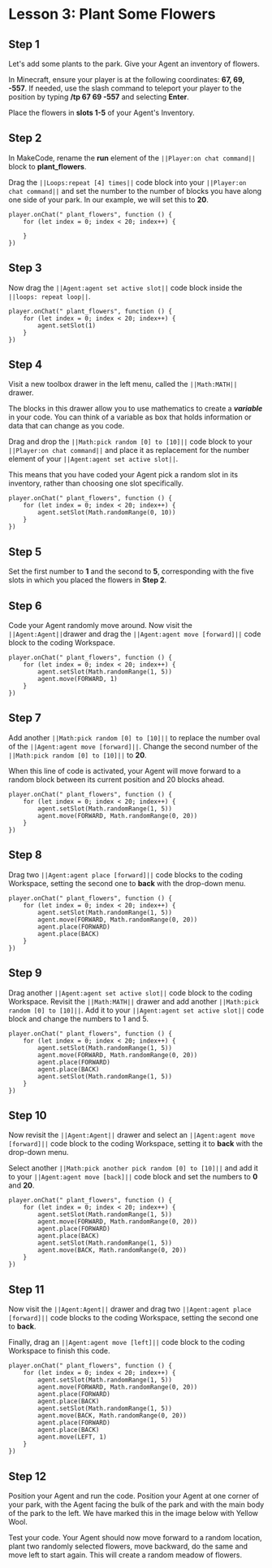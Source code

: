 # Lesson 3: Plant Some Flowers 

## Step 1
Let's add some plants to the park. Give your Agent an inventory of flowers.

In Minecraft, ensure your player is at the following coordinates: **67, 69, -557**. If needed, use the slash command to teleport your player to the position by typing **/tp 67 69 -557** and selecting **Enter**.   

Place the flowers in **slots 1-5** of your Agent's Inventory. 

## Step 2
In MakeCode, rename the **run** element of the ``||Player:on chat command||`` block to **plant_flowers**. 

Drag the ``||Loops:repeat [4] times||`` code block into your ``||Player:on chat command||`` and set the number to the number of blocks you have along one side of your park. In our example, we will set this to **20**. 

``` blocks
player.onChat(" plant_flowers", function () {
    for (let index = 0; index < 20; index++) {
    	
    }
})
```

## Step 3
Now drag the ``||Agent:agent set active slot||`` code block inside the ``||loops: repeat loop||``.    

``` blocks
player.onChat(" plant_flowers", function () {
    for (let index = 0; index < 20; index++) {
        agent.setSlot(1)
    }
})
```

## Step 4
Visit a new toolbox drawer in the left menu, called the ``||Math:MATH||`` drawer. 

The blocks in this drawer allow you to use mathematics to create a ***variable*** in your code. You can think of a variable as box that holds information or data that can change as you code.  

Drag and drop the ``||Math:pick random [0] to [10]||`` code block to your ``||Player:on chat command||`` and place it as replacement for the number element of your ``||Agent:agent set active slot||``. 

This means that you have coded your Agent pick a random slot in its inventory, rather than choosing one slot specifically. 

``` blocks
player.onChat(" plant_flowers", function () {
    for (let index = 0; index < 20; index++) {
        agent.setSlot(Math.randomRange(0, 10))
    }
})
```

## Step 5
Set the first number to **1** and the second to **5**, corresponding with the five slots in which you placed the flowers in **Step 2**. 

## Step 6
Code your Agent randomly move around. Now visit the ``||Agent:Agent||``drawer and drag the ``||Agent:agent move [forward]||`` code block to the coding Workspace.   

``` blocks
player.onChat(" plant_flowers", function () {
    for (let index = 0; index < 20; index++) {
        agent.setSlot(Math.randomRange(1, 5))
        agent.move(FORWARD, 1)
    }
})
```

## Step 7
Add another ``||Math:pick random [0] to [10]||`` to replace the number oval of the ``||Agent:agent move [forward]||``. Change the second number of the ``||Math:pick random [0] to [10]||`` to **20**. 

When this line of code is activated, your Agent will move forward to a random block between its current position and 20 blocks ahead. 

``` blocks
player.onChat(" plant_flowers", function () {
    for (let index = 0; index < 20; index++) {
        agent.setSlot(Math.randomRange(1, 5))
        agent.move(FORWARD, Math.randomRange(0, 20))
    }
})
```

## Step 8
Drag two ``||Agent:agent place [forward]||`` code blocks to the coding Workspace, setting the second one to **back** with the drop-down menu. 

``` blocks
player.onChat(" plant_flowers", function () {
    for (let index = 0; index < 20; index++) {
        agent.setSlot(Math.randomRange(1, 5))
        agent.move(FORWARD, Math.randomRange(0, 20))
        agent.place(FORWARD)
        agent.place(BACK)
    }
})

```

## Step 9
Drag another ``||Agent:agent set active slot||`` code block to the coding Workspace. Revisit the ``||Math:MATH||`` drawer and add another ``||Math:pick random [0] to [10]||``. Add it to your ``||Agent:agent set active slot||`` code block and change the numbers to 1 and 5. 

``` blocks
player.onChat(" plant_flowers", function () {
    for (let index = 0; index < 20; index++) {
        agent.setSlot(Math.randomRange(1, 5))
        agent.move(FORWARD, Math.randomRange(0, 20))
        agent.place(FORWARD)
        agent.place(BACK)
        agent.setSlot(Math.randomRange(1, 5))
    }
})
```

## Step 10
Now revisit the ``||Agent:Agent||`` drawer and select an ``||Agent:agent move [forward]||`` code block to the coding Workspace, setting it to **back** with the drop-down menu. 

Select another ``||Math:pick another pick random [0] to [10]||`` and add it to your ``||Agent:agent move [back]||`` code block and set the numbers to **0** and **20**. 

``` blocks
player.onChat(" plant_flowers", function () {
    for (let index = 0; index < 20; index++) {
        agent.setSlot(Math.randomRange(1, 5))
        agent.move(FORWARD, Math.randomRange(0, 20))
        agent.place(FORWARD)
        agent.place(BACK)
        agent.setSlot(Math.randomRange(1, 5))
        agent.move(BACK, Math.randomRange(0, 20))
    }
})
```

## Step 11
Now visit the ``||Agent:Agent||`` drawer and drag two ``||Agent:agent place [forward]||`` code blocks to the coding Workspace, setting the second one to **back**. 

Finally, drag an ``||Agent:agent move [left]||`` code block to the coding Workspace to finish this code. 

``` blocks
player.onChat(" plant_flowers", function () {
    for (let index = 0; index < 20; index++) {
        agent.setSlot(Math.randomRange(1, 5))
        agent.move(FORWARD, Math.randomRange(0, 20))
        agent.place(FORWARD)
        agent.place(BACK)
        agent.setSlot(Math.randomRange(1, 5))
        agent.move(BACK, Math.randomRange(0, 20))
        agent.place(FORWARD)
        agent.place(BACK)
        agent.move(LEFT, 1)
    }
})
```

## Step 12
Position your Agent and run the code. Position your Agent at one corner of your park, with the Agent facing the bulk of the park and with the main body of the park to the left. We have marked this in the image below with Yellow Wool. 

Test your code. Your Agent should now move forward to a random location, plant two randomly selected flowers, move backward, do the same and move left to start again. This will create a random meadow of flowers. 
